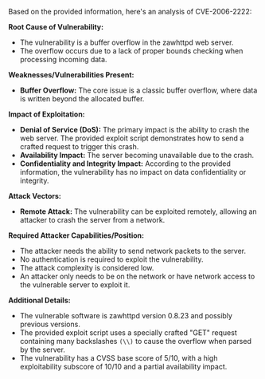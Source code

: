 Based on the provided information, here's an analysis of CVE-2006-2222:

**Root Cause of Vulnerability:**
- The vulnerability is a buffer overflow in the zawhttpd web server.
- The overflow occurs due to a lack of proper bounds checking when processing incoming data.

**Weaknesses/Vulnerabilities Present:**
- **Buffer Overflow:** The core issue is a classic buffer overflow, where data is written beyond the allocated buffer.

**Impact of Exploitation:**
- **Denial of Service (DoS):** The primary impact is the ability to crash the web server. The provided exploit script demonstrates how to send a crafted request to trigger this crash.
- **Availability Impact:** The server becoming unavailable due to the crash.
- **Confidentiality and Integrity Impact:** According to the provided information, the vulnerability has no impact on data confidentiality or integrity.

**Attack Vectors:**
- **Remote Attack:** The vulnerability can be exploited remotely, allowing an attacker to crash the server from a network.

**Required Attacker Capabilities/Position:**
- The attacker needs the ability to send network packets to the server.
- No authentication is required to exploit the vulnerability.
- The attack complexity is considered low.
- An attacker only needs to be on the network or have network access to the vulnerable server to exploit it.

**Additional Details:**
- The vulnerable software is zawhttpd version 0.8.23 and possibly previous versions.
- The provided exploit script uses a specially crafted "GET" request containing many backslashes `(\\)` to cause the overflow when parsed by the server.
- The vulnerability has a CVSS base score of 5/10, with a high exploitability subscore of 10/10 and a partial availability impact.
